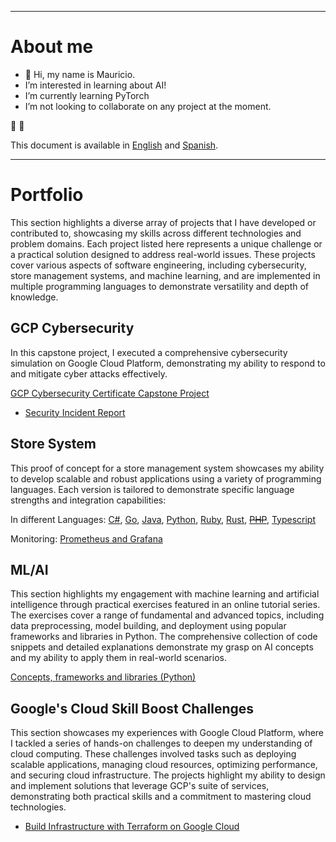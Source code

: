 ----
# About me
- 👋 Hi, my name is Mauricio.
- I’m interested in learning about AI!
- I’m currently learning PyTorch
- I’m not looking to collaborate on any project at the moment.

🌱 💞️ 

This document is available in [English](https://github.com/mid-tillage/sys-internals) and [Spanish](https://github.com/mid-tillage/sys-internals/blob/main/README-spanish.md).

----
# Portfolio

This section highlights a diverse array of projects that I have developed or contributed to, showcasing my skills across different technologies and problem domains. Each project listed here represents a unique challenge or a practical solution designed to address real-world issues. These projects cover various aspects of software engineering, including cybersecurity, store management systems, and machine learning, and are implemented in multiple programming languages to demonstrate versatility and depth of knowledge.

## GCP Cybersecurity 
In this capstone project, I executed a comprehensive cybersecurity simulation on Google Cloud Platform, demonstrating my ability to respond to and mitigate cyber attacks effectively.

[GCP Cybersecurity Certificate Capstone Project](https://github.com/mid-tillage/sys-internals/blob/main/Google%20Cloud%20Cybersecurity%20Certificate%20-%20Capstone%20Project%20-%20Attack%20Response%20Example.md)

- [Security Incident Report](https://github.com/mid-tillage/sys-internals/blob/main/Google%20Cloud%20Cybersecurity%20Certificate%20-%20Capstone%20Project%20-%20Security%20Incident%20Report.md)



## Store System
This proof of concept for a store management system showcases my ability to develop scalable and robust applications using a variety of programming languages. Each version is tailored to demonstrate specific language strengths and integration capabilities:

In different Languages: [C#](https://github.com/mid-tillage/sys-internals/blob/main/store-cs-project.md), [Go](https://github.com/mid-tillage/sys-internals/blob/main/store-go-project.md), [Java](https://github.com/mid-tillage/sys-internals/blob/main/store-java-project.md), [Python](https://github.com/mid-tillage/sys-internals/blob/main/store-python-project.md), [Ruby](https://github.com/mid-tillage/sys-internals/blob/main/store-ruby-project.md), [Rust](https://github.com/mid-tillage/sys-internals/blob/main/store-rust-project.md), ~~[PHP](https://github.com/mid-tillage/sys-internals/blob/main/store-php-project.md)~~, [Typescript](https://github.com/mid-tillage/sys-internals/blob/main/store-ts-project.md)

Monitoring: [Prometheus and Grafana](https://github.com/mid-tillage/nestjs-metrics)

## ML/AI
This section highlights my engagement with machine learning and artificial intelligence through practical exercises featured in an online tutorial series. The exercises cover a range of fundamental and advanced topics, including data preprocessing, model building, and deployment using popular frameworks and libraries in Python. The comprehensive collection of code snippets and detailed explanations demonstrate my grasp on AI concepts and my ability to apply them in real-world scenarios.

[Concepts, frameworks and libraries (Python)](https://github.com/mid-tillage/sys-internals/blob/main/ml-ai-exercises.md)

## Google's Cloud Skill Boost Challenges
This section showcases my experiences with Google Cloud Platform, where I tackled a series of hands-on challenges to deepen my understanding of cloud computing. These challenges involved tasks such as deploying scalable applications, managing cloud resources, optimizing performance, and securing cloud infrastructure. The projects highlight my ability to design and implement solutions that leverage GCP's suite of services, demonstrating both practical skills and a commitment to mastering cloud technologies.

- [Build Infrastructure with Terraform on Google Cloud](https://github.com/mid-tillage/sys-internals/blob/main/gcp-build-infrastructure-with-terraform-on-google-cloud.md)


<!---
sys-internals/sys-internals is a ✨ special ✨ repository because its `README.md` (this file) appears on your GitHub profile.
You can click the Preview link to take a look at your changes.
--->
